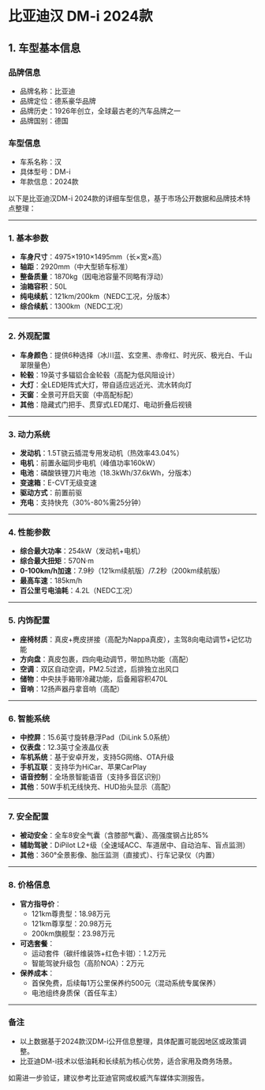 
# 比亚迪汉 DM-i 2024款
## 1. 车型基本信息
### 品牌信息
- 品牌名称：比亚迪
- 品牌定位：德系豪华品牌
- 品牌历史：1926年创立，全球最古老的汽车品牌之一
- 品牌国别：德国

### 车型信息
- 车系名称：汉
- 具体型号：DM-i
- 年款信息：2024款

以下是比亚迪汉DM-i 2024款的详细车型信息，基于市场公开数据和品牌技术特点整理：

---

### **1. 基本参数**  
- **车身尺寸**：4975×1910×1495mm（长×宽×高）  
- **轴距**：2920mm（中大型轿车标准）  
- **整备质量**：1870kg（因电池容量不同略有浮动）  
- **油箱容积**：50L  
- **纯电续航**：121km/200km（NEDC工况，分版本）  
- **综合续航**：1300km（NEDC工况）  

---

### **2. 外观配置**  
- **车身颜色**：提供6种选择（冰川蓝、玄空黑、赤帝红、时光灰、极光白、千山翠限量色）  
- **轮毂**：19英寸多辐铝合金轮毂（高配为低风阻设计）  
- **大灯**：全LED矩阵式大灯，带自适应远近光、流水转向灯  
- **天窗**：全景可开启天窗（中高配标配）  
- **其他**：隐藏式门把手、贯穿式LED尾灯、电动折叠后视镜  

---

### **3. 动力系统**  
- **发动机**：1.5T骁云插混专用发动机（热效率43.04%）  
- **电机**：前置永磁同步电机（峰值功率160kW）  
- **电池**：磷酸铁锂刀片电池（18.3kWh/37.6kWh，分版本）  
- **变速箱**：E-CVT无级变速  
- **驱动方式**：前置前驱  
- **充电**：支持快充（30%-80%需25分钟）  

---

### **4. 性能参数**  
- **综合最大功率**：254kW（发动机+电机）  
- **综合最大扭矩**：570N·m  
- **0-100km/h加速**：7.9秒（121km续航版）/7.2秒（200km续航版）  
- **最高车速**：185km/h  
- **百公里亏电油耗**：4.2L（NEDC工况）  

---

### **5. 内饰配置**  
- **座椅材质**：真皮+麂皮拼接（高配为Nappa真皮），主驾8向电动调节+记忆功能  
- **方向盘**：真皮包裹，四向电动调节，带加热功能（高配）  
- **空调**：双区自动空调，PM2.5过滤，后排独立出风口  
- **储物**：中央扶手箱带冷藏功能，后备厢容积470L  
- **音响**：12扬声器丹拿音响（高配）  

---

### **6. 智能系统**  
- **中控屏**：15.6英寸旋转悬浮Pad（DiLink 5.0系统）  
- **仪表盘**：12.3英寸全液晶仪表  
- **车机系统**：基于安卓开发，支持5G网络、OTA升级  
- **手机互联**：支持华为HiCar、苹果CarPlay  
- **语音控制**：全场景智能语音（支持多音区识别）  
- **其他**：50W手机无线快充、HUD抬头显示（高配）  

---

### **7. 安全配置**  
- **被动安全**：全车8安全气囊（含膝部气囊）、高强度钢占比85%  
- **辅助驾驶**：DiPilot L2+级（全速域ACC、车道居中、自动泊车、盲点监测）  
- **其他**：360°全景影像、胎压监测（直接式）、行车记录仪（内置）  

---

### **8. 价格信息**  
- **官方指导价**：  
  - 121km尊贵型：18.98万元  
  - 121km尊享型：20.98万元  
  - 200km旗舰型：23.98万元  
- **可选套餐**：  
  - 运动套件（碳纤维装饰+红色卡钳）：1.2万元  
  - 智能驾驶升级包（高阶NOA）：2万元  
- **保养成本**：  
  - 首保免费，后续每1万公里保养约500元（混动系统专属保养）  
  - 电池组终身质保（首任车主）  

---

### **备注**  
- 以上数据基于2024款汉DM-i公开信息整理，具体配置可能因地区或政策调整。  
- 比亚迪DM-i技术以低油耗和长续航为核心优势，适合家用及商务场景。  

如需进一步验证，建议参考比亚迪官网或权威汽车媒体实测报告。
